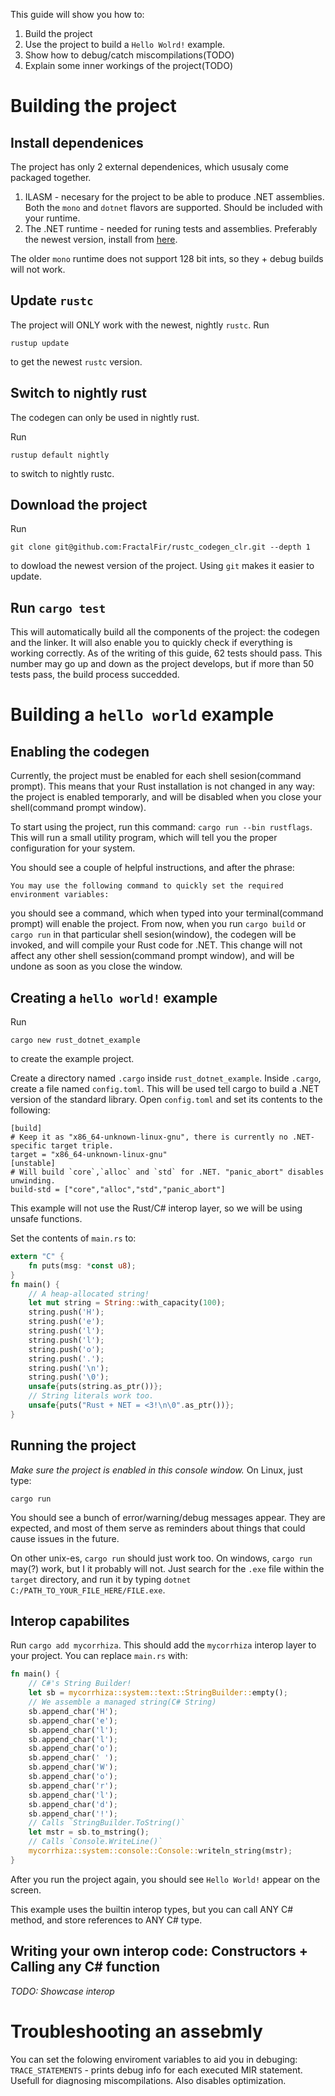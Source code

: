 This guide will show you how to:
1. Build the project
2. Use the project to build a `Hello Wolrd!` example.
3. Show how to debug/catch miscompilations(TODO)
4. Explain some inner workings of the project(TODO)
# Building the project
## Install dependenices
The project has only 2 external dependenices, which ususaly come packaged together.
1. ILASM - necesary for the project to be able to produce .NET assemblies. Both the `mono` and `dotnet` flavors are supported. Should be included with your runtime.
2. The .NET runtime - needed for runing tests and assemblies. Preferably the newest version, install from [here](https://dotnet.microsoft.com/en-us/download). 

The older `mono` runtime does not support 128 bit ints, so they + debug builds will not work.    

## Update `rustc`

The project will ONLY work with the newest, nightly `rustc`. Run

`rustup update`

to get the newest `rustc` version. 

## Switch to nightly rust

The codegen can only be used in nightly rust.

Run

`rustup default nightly`

to switch to nightly rustc.

## Download the project

Run 

`git clone git@github.com:FractalFir/rustc_codegen_clr.git --depth 1` 

to dowload the newest version of the project.
Using `git` makes it easier to update.

## Run `cargo test`

This will  automatically build all the components of the project: the codegen and the linker. It will also enable you to quickly check if everything is working correctly. As of the writing of this guide, 62 tests should pass. This number may go up and 
down as the project develops, but if more than 50 tests pass, the build process succedded. 

# Building a `hello world` example

## Enabling the codegen

Currently, the project must be enabled for each shell sesion(command prompt). This means that your Rust installation is not changed in any way: the project is enabled temporarly, and will be disabled when you close your shell(command prompt window).

To start using the project, run this command: `cargo run --bin rustflags`. This will run a small utility program, which will tell you the proper configuration for your system.

You should see a couple of helpful instructions, and after the phrase:
```
You may use the following command to quickly set the required environment variables:
```
you should see a command, which when typed into your terminal(command prompt) will enable the project. From now, when you run `cargo build` or `cargo run` in that particular shell sesion(window), the codegen will be invoked, and will compile your 
Rust code for .NET. This change will not affect any other shell session(command prompt window), and will be undone as soon as you close the window.

## Creating a `hello world!` example

Run

`cargo new rust_dotnet_example`

to create the example project.

Create a directory named `.cargo` inside `rust_dotnet_example`. Inside `.cargo`, create a file named `config.toml`. This will be used tell cargo to build a .NET version of the standard library.
Open `config.toml` and set its contents to the following:

```
[build]
# Keep it as "x86_64-unknown-linux-gnu", there is currently no .NET-specific target triple.
target = "x86_64-unknown-linux-gnu"
[unstable]
# Will build `core`,`alloc` and `std` for .NET. "panic_abort" disables unwinding.
build-std = ["core","alloc","std","panic_abort"]
```

This example will not use the Rust/C# interop layer, so we will be using unsafe functions.

Set the contents of `main.rs` to:

```rust
extern "C" {
    fn puts(msg: *const u8);
}
fn main() {
    // A heap-allocated string!
    let mut string = String::with_capacity(100);
    string.push('H');
    string.push('e');
    string.push('l');
    string.push('l');
    string.push('o');
    string.push('.');
    string.push('\n');
    string.push('\0');
    unsafe{puts(string.as_ptr())};
    // String literals work too.
    unsafe{puts("Rust + NET = <3!\n\0".as_ptr())};
}
```
## Running the project

*Make sure the project is enabled in this console window.*
On Linux, just type:

`cargo run`

You should see a bunch of error/warning/debug messages appear. They are expected, and most of them serve as reminders about things that could cause issues in the future.

On other unix-es, `cargo run` should just work too. On windows, `cargo run` may(?) work, but I it probably will not. Just search for the `.exe` file within the `target` directory, and run it by typing `dotnet C:/PATH_TO_YOUR_FILE_HERE/FILE.exe`.

## Interop capabilites
Run `cargo add mycorrhiza`. This should add the `mycorrhiza` interop layer to your project. You can replace `main.rs` with:

```rust
fn main() {
    // C#'s String Builder!
    let sb = mycorrhiza::system::text::StringBuilder::empty();
    // We assemble a managed string(C# String)
    sb.append_char('H');
    sb.append_char('e');
    sb.append_char('l');
    sb.append_char('l');
    sb.append_char('o');
    sb.append_char(' ');
    sb.append_char('W');
    sb.append_char('o');
    sb.append_char('r');
    sb.append_char('l');
    sb.append_char('d');
    sb.append_char('!');
    // Calls `StringBuilder.ToString()`
    let mstr = sb.to_mstring();
    // Calls `Console.WriteLine()`
    mycorrhiza::system::console::Console::writeln_string(mstr);
}
```
After you run the project again, you should see `Hello World!` appear on the screen.

This example uses the builtin interop types, but you can call ANY C# method, and store references to ANY C# type.
## Writing your own interop code: Constructors + Calling any C# function
*TODO: Showcase interop*
# Troubleshooting an assebmly
You can set the folowing enviroment variables to aid you in debuging:
`TRACE_STATEMENTS` - prints debug info for each executed MIR statement. Usefull for diagnosing miscompilations. Also disables optimization.
